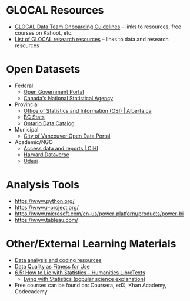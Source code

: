 # GLOCAL Resources 

- [GLOCAL Data Team Onboarding Guidelines](https://docs.google.com/document/d/1rl6eJx72uhfbkyiMJht83qroYpJZN0Mg/edit) – links to resources, free courses on Kahoot, etc.
- [List of GLOCAL research resources](https://docs.google.com/document/d/1XRDSQ6U0h8wZq8i1RNV0z_186dxeUpa6p6cS7glYz6o/edit?tab=t.0) – links to data and research resources 

# Open Datasets

- Federal
    - [Open Government Portal](https://search.open.canada.ca/data/)
    - [Canada's National Statistical Agency](https://www150.statcan.gc.ca/n1/en/type/data)
- Provincial 
    - [Office of Statistics and Information (OSI) | Alberta.ca](https://www.alberta.ca/office-statistics-information)
    - [BC Stats](https://www2.gov.bc.ca/gov/content/data/statistics/bc-stats)
    - [Ontario Data Catalog](https://data.ontario.ca/)
- Municipal 
    - [City of Vancouver Open Data Portal](https://opendata.vancouver.ca/pages/home/)
- Academic/NGO
    - [Access data and reports | CIHI](https://www.cihi.ca/en/access-data-and-reports)
    - [Harvard Dataverse](https://dataverse.harvard.edu/)
    - [Odesi](https://odesi.ca/en)

# Analysis Tools
- https://www.python.org/
- https://www.r-project.org/
- https://www.microsoft.com/en-us/power-platform/products/power-bi 
- https://www.tableau.com/

# Other/External Learning Materials
- [Data analysis and coding resources](https://docs.google.com/document/d/18bBVVO7N4UBNSFgZ8cZj1TXPethJGzwJ8DX6O3aJzmw/edit?tab=t.0)
- [Data Quality as Fitness for Use](https://www150.statcan.gc.ca/n1/pub/89-20-0006/892000062023001-eng.htm?utm_source=lnkn&utm_medium=smo&utm_campaign=statcan-statcan-DLTI-IFLD-23-24)
- [6.5: How to Lie with Statistics - Humanities LibreTexts](https://human.libretexts.org/Bookshelves/Philosophy/Fundamental_Methods_of_Logic_(Knachel)/06%3A_Inductive_Logic_II_-_Probability_and_Statistics/6.05%3A_How_to_Lie_with_Statistics)
    - [Lying with Statistics (popular science explanation)](https://www.logicallyfallacious.com/logicalfallacies/Lying-with-Statistics)
- Free courses can be found on: Coursera, edX, Khan Academy, Codecademy
